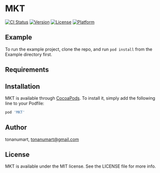 # MKT

[![CI Status](https://img.shields.io/travis/tonanumart/MKT.svg?style=flat)](https://travis-ci.org/tonanumart/MKT)
[![Version](https://img.shields.io/cocoapods/v/MKT.svg?style=flat)](https://cocoapods.org/pods/MKT)
[![License](https://img.shields.io/cocoapods/l/MKT.svg?style=flat)](https://cocoapods.org/pods/MKT)
[![Platform](https://img.shields.io/cocoapods/p/MKT.svg?style=flat)](https://cocoapods.org/pods/MKT)

## Example

To run the example project, clone the repo, and run `pod install` from the Example directory first.

## Requirements

## Installation

MKT is available through [CocoaPods](https://cocoapods.org). To install
it, simply add the following line to your Podfile:

```ruby
pod 'MKT'
```

## Author

tonanumart, tonanumart@gmail.com

## License

MKT is available under the MIT license. See the LICENSE file for more info.

